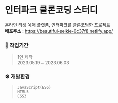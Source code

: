# 인터파크 클론코딩 스터디
온라인 티켓 예매 플랫폼, 인터파크를 클론코딩한 프로젝트 <br/>
**배포주소** : https://beautiful-selkie-0c37f8.netlify.app/

### 💼 작업기간
> 1인 제작 <br/>
  2023.05.19 ~ 2023.06.03
  
### ⚙ 개발환경
> `JavaScript(ES6)` <br/>
  `HTML5` <br/>
  `CSS3`
